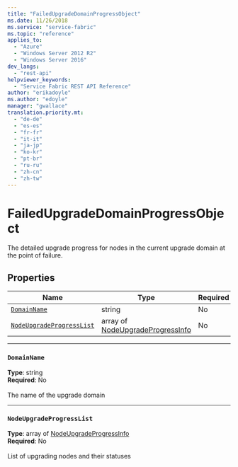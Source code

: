 ```yaml
---
title: "FailedUpgradeDomainProgressObject"
ms.date: 11/26/2018
ms.service: "service-fabric"
ms.topic: "reference"
applies_to: 
  - "Azure"
  - "Windows Server 2012 R2"
  - "Windows Server 2016"
dev_langs: 
  - "rest-api"
helpviewer_keywords: 
  - "Service Fabric REST API Reference"
author: "erikadoyle"
ms.author: "edoyle"
manager: "gwallace"
translation.priority.mt: 
  - "de-de"
  - "es-es"
  - "fr-fr"
  - "it-it"
  - "ja-jp"
  - "ko-kr"
  - "pt-br"
  - "ru-ru"
  - "zh-cn"
  - "zh-tw"
---
```

# FailedUpgradeDomainProgressObject

The detailed upgrade progress for nodes in the current upgrade domain at the point of failure.

## Properties
| Name | Type | Required |
| --- | --- | --- |
| [`DomainName`](#domainname) | string | No |
| [`NodeUpgradeProgressList`](#nodeupgradeprogresslist) | array of [NodeUpgradeProgressInfo](sfclient-v64-model-nodeupgradeprogressinfo.md) | No |

____
### `DomainName`
__Type__: string <br/>
__Required__: No<br/>
<br/>
The name of the upgrade domain

____
### `NodeUpgradeProgressList`
__Type__: array of [NodeUpgradeProgressInfo](sfclient-v64-model-nodeupgradeprogressinfo.md) <br/>
__Required__: No<br/>
<br/>
List of upgrading nodes and their statuses
